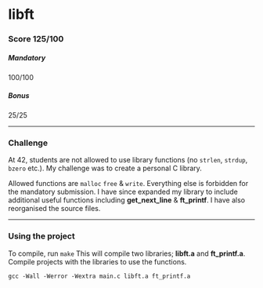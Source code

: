 # libft
### Score 125/100
##### Mandatory
100/100
##### Bonus
25/25
***
### Challenge
At 42, students are not allowed to use library functions (no `strlen`, `strdup`, `bzero` etc.).
My challenge was to create a personal C library.

Allowed functions are `malloc` `free` & `write`. Everything else is forbidden for the mandatory submission.
I have since expanded my library to include additional useful functions including **get_next_line** & **ft_printf**. I have also reorganised the source files.
***
### Using the project
To compile, run `make`
This will compile two libraries; **libft.a** and **ft_printf.a**. Compile projects with the libraries to use the functions.
```console
gcc -Wall -Werror -Wextra main.c libft.a ft_printf.a
```
